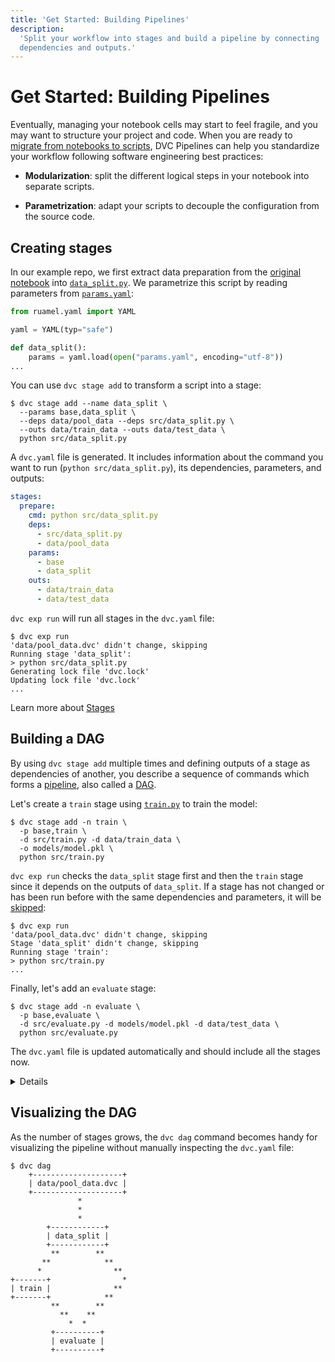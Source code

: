 ```yaml
---
title: 'Get Started: Building Pipelines'
description:
  'Split your workflow into stages and build a pipeline by connecting
  dependencies and outputs.'
---
```


# Get Started: Building Pipelines

Eventually, managing your notebook cells may start to feel fragile, and you may
want to structure your project and code. When you are ready to
[migrate from notebooks to scripts](https://towardsdatascience.com/from-jupyter-notebook-to-sc-582978d3c0c),
DVC <abbr>Pipelines</abbr> can help you standardize your workflow following
software engineering best practices:

- **Modularization**: split the different logical steps in your notebook into
  separate scripts.

- **Parametrization**: adapt your scripts to decouple the configuration from the
  source code.

## Creating stages

In our example repo, we first extract data preparation from the
[original notebook](https://github.com/iterative/example-get-started-experiments/blob/main/notebooks/TrainSegModel.ipynb)
into
[`data_split.py`](https://github.com/iterative/example-get-started-experiments/blob/main/src/data_split.py).
We parametrize this script by reading parameters from
[`params.yaml`](https://github.com/iterative/example-get-started-experiments/blob/main/params.yaml):

```python
from ruamel.yaml import YAML

yaml = YAML(typ="safe")

def data_split():
    params = yaml.load(open("params.yaml", encoding="utf-8"))
...
```

You can use `dvc stage add` to transform a script into a <abbr>stage</abbr>:

```cli
$ dvc stage add --name data_split \
  --params base,data_split \
  --deps data/pool_data --deps src/data_split.py \
  --outs data/train_data --outs data/test_data \
  python src/data_split.py
```

A `dvc.yaml` file is generated. It includes information about the command you
want to run (`python src/data_split.py`), its <abbr>dependencies</abbr>,
<abbr>parameters</abbr>, and <abbr>outputs</abbr>:

```yaml
stages:
  prepare:
    cmd: python src/data_split.py
    deps:
      - src/data_split.py
      - data/pool_data
    params:
      - base
      - data_split
    outs:
      - data/train_data
      - data/test_data
```

`dvc exp run` will run all stages in the `dvc.yaml` file:

```cli
$ dvc exp run
'data/pool_data.dvc' didn't change, skipping
Running stage 'data_split':
> python src/data_split.py
Generating lock file 'dvc.lock'
Updating lock file 'dvc.lock'
...
```

<admon type="info">

Learn more about [Stages](/doc/user-guide/pipelines/defining-pipelines#stages)

</admon>

## Building a DAG

By using `dvc stage add` multiple times and defining <abbr>outputs</abbr> of a
stage as <abbr>dependencies</abbr> of another, you describe a sequence of
commands which forms a
[pipeline](https://dvc.org/doc/user-guide/pipelines/defining-pipelines), also
called a [DAG](https://en.wikipedia.org/wiki/Directed_acyclic_graph).

Let's create a `train` stage using
[`train.py`](https://github.com/iterative/example-get-started-experiments/blob/main/src/train.py)
to train the model:

```cli
$ dvc stage add -n train \
  -p base,train \
  -d src/train.py -d data/train_data \
  -o models/model.pkl \
  python src/train.py
```

`dvc exp run` checks the `data_split` stage first and then the `train` stage since
it depends on the <abbr>outputs</abbr> of `data_split`. If a stage has not changed
or has been run before with the same <abbr>dependencies</abbr> and
<abbr>parameters</abbr>, it will be
[skipped](/doc/user-guide/pipelines/run-cache):

```cli
$ dvc exp run
'data/pool_data.dvc' didn't change, skipping
Stage 'data_split' didn't change, skipping
Running stage 'train':
> python src/train.py
...
```

Finally, let's add an `evaluate` stage:

```cli
$ dvc stage add -n evaluate \
  -p base,evaluate \
  -d src/evaluate.py -d models/model.pkl -d data/test_data \
  python src/evaluate.py
```

The `dvc.yaml` file is updated automatically and should include all the stages
now.

<details>

### Expand to see the full `dvc.yaml`

```yaml
stages:
  data_split:
    cmd: python src/data_split.py
    deps:
      - data/pool_data
      - src/data_split.py
    params:
      - base
      - data_split
    outs:
      - data/test_data
      - data/train_data
  train:
    cmd: python src/train.py
    deps:
      - data/train_data
      - src/train.py
    params:
      - base
      - train
    outs:
      - models/model.pkl
  evaluate:
    cmd: python src/evaluate.py
    deps:
      - data/test_data
      - models/model.pkl
      - src/evaluate.py
    params:
      - base
      - evaluate
```

</details>

## Visualizing the DAG

As the number of stages grows, the `dvc dag` command becomes handy for
visualizing the pipeline without manually inspecting the `dvc.yaml` file:

```cli
$ dvc dag
    +--------------------+
    | data/pool_data.dvc |
    +--------------------+
               *
               *
               *
        +------------+
        | data_split |
        +------------+
         **        **
       **            **
      *                **
+-------+                *
| train |              **
+-------+            **
         **        **
           **    **
             *  *
         +----------+
         | evaluate |
         +----------+
```
